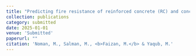 ```yaml
---
title: "Predicting fire resistance of reinforced concrete (RC) and concrete filled steel tubular (CFST) columns through Machine Learning"
collection: publications
category: submitted
date: 2025-01-01
venue: 'Submitted'
paperurl: ""
citation: 'Noman, M., Salman, M., <b>Faizan, M.</b> & Yaqub, M.'
---
```

